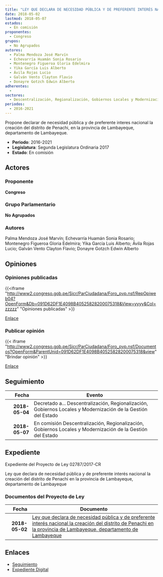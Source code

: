 ```yaml
---
title: "LEY QUE DECLARA DE NECESIDAD PÚBLICA Y DE PREFERENTE INTERÉS NACIONAL LA CREACIÓN DEL DISTRITO DE PENACHI EN LA PROVINCIA DE LAMBAYEQUE, DEPARTAMENTO DE LAMBAYEQUE"
date: 2018-05-02
lastmod: 2018-05-07
estados: 
  - En comisión
proponentes: 
  - Congreso
grupos: 
  - No Agrupados
autores: 
  - Palma Mendoza José Marvín
  - Echevarría Huamán Sonia Rosario
  - Montenegro Figueroa Gloria Edelmira
  - Yika García Luis Alberto
  - Ávila Rojas Lucio
  - Galván Vento Clayton Flavio
  - Donayre Gotzch Edwin Alberto
adherentes: 
  - 
sectores: 
  - Descentralización, Regionalización, Gobiernos Locales y Modernización de la Gestión del Estado
periodos: 
  - 2016-2021
---
```


Propone declarar de necesidad pública y de preferente interes nacional la creación del distrito de Penachi, en la provincia de Lambayeque, departamento de Lambayeque.

- **Periodo**: 2016-2021
- **Legislatura**: Segunda Legislatura Ordinaria 2017
- **Estado**: En comisión

## Actores

### Proponente

**Congreso**

### Grupo Parlamentario

**No Agrupados**

### Autores

Palma Mendoza José Marvín; Echevarría Huamán Sonia Rosario; Montenegro Figueroa Gloria Edelmira; Yika García Luis Alberto; Ávila Rojas Lucio; Galván Vento Clayton Flavio; Donayre Gotzch Edwin Alberto


## Opiniones

### Opiniones publicadas

{{<iframe "http://www2.congreso.gob.pe/Sicr/ParCiudadana/Foro_pvp.nsf/RepOpiweb04?OpenForm&Db=091D62DF1E4098B40525828200075318&View=yyyy&Col=zzzzz" "Opiniones publicadas" >}}

[Enlace](http://www2.congreso.gob.pe/Sicr/ParCiudadana/Foro_pvp.nsf/RepOpiweb04?OpenForm&Db=091D62DF1E4098B40525828200075318&View=yyyy&Col=zzzzz)
### Publicar opinión

{{< iframe "http://www2.congreso.gob.pe/Sicr/ParCiudadana/Foro_pvp.nsf/Documentos?OpenForm&ParentUnid=091D62DF1E4098B40525828200075318&view" "Brindar opinión" >}}

[Enlace](http://www2.congreso.gob.pe/Sicr/ParCiudadana/Foro_pvp.nsf/Documentos?OpenForm&ParentUnid=091D62DF1E4098B40525828200075318&view)

## Seguimiento

| Fecha | Evento |
|------:|--------|
| **2018-05-04** | Decretado a... Descentralización, Regionalización, Gobiernos Locales y Modernización de la Gestión del Estado|
| **2018-05-07** | En comisión Descentralización, Regionalización, Gobiernos Locales y Modernización de la Gestión del Estado|


## Expediente

Expediente del Proyecto de Ley 02787/2017-CR

Ley que declara de necesidad pública y de preferente interés nacional la creación del distrito de Penachi en la provincia de Lambayeque, departamento de Lambayeque


### Documentos del Proyecto de Ley

| Fecha | Documento |
|------:|--------|
| **2018-05-02** | [Ley que declara de necesidad pública y de preferente interés nacional la creación del distrito de Penachi en la provincia de Lambayeque, departamento de Lambayeque](http://www.leyes.congreso.gob.pe/Documentos/2016_2021/Proyectos_de_Ley_y_de_Resoluciones_Legislativas/PL0277520180424.pdf) |

## Enlaces 

- [Seguimiento](http://www2.congreso.gob.pe/Sicr/TraDocEstProc/CLProLey2016.nsf/f7fff46988ca05b1052578e100829cc7/9145b5320cf886dd0525828200066dc1?OpenDocument)
- [Expediente Digital](http://www2.congreso.gob.pe/Sicr/TraDocEstProc/CLProLey2016.nsf/f7fff46988ca05b1052578e100829cc7/9145b5320cf886dd0525828200066dc1?OpenDocument&Click=05257FB7005EB655.eb71d0cf91d8294e05256cdf006b5706/$Body/0.1C6C)
